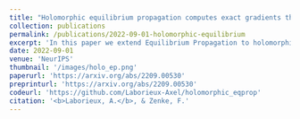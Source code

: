 ```yaml
---
title: "Holomorphic equilibrium propagation computes exact gradients through finite size oscillations"
collection: publications
permalink: /publications/2022-09-01-holomorphic-equilibrium
excerpt: 'In this paper we extend Equilibrium Propagation to holomorphic networks and show that it can compute the gradient of the loss exactly through finite size neuronal oscillations.'
date: 2022-09-01
venue: 'NeurIPS'
thumbnail: '/images/holo_ep.png'
paperurl: 'https://arxiv.org/abs/2209.00530'
preprinturl: 'https://arxiv.org/abs/2209.00530'
codeurl: 'https://github.com/Laborieux-Axel/holomorphic_eqprop'
citation: '<b>Laborieux, A.</b>, & Zenke, F.'
---
```

